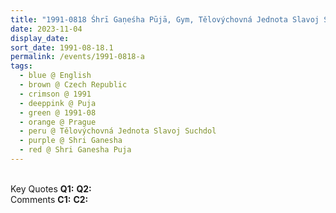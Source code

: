 ```yaml
---
title: "1991-0818 Śhrī Gaṇeśha Pūjā, Gym, Tělovýchovná Jednota Slavoj Suchdol, Za Sokolovnou 440, Prague, Czech Republic"
date: 2023-11-04
display_date: 
sort_date: 1991-08-18.1
permalink: /events/1991-0818-a
tags:
  - blue @ English
  - brown @ Czech Republic
  - crimson @ 1991
  - deeppink @ Puja
  - green @ 1991-08
  - orange @ Prague
  - peru @ Tělovýchovná Jednota Slavoj Suchdol
  - purple @ Shri Ganesha
  - red @ Shri Ganesha Puja
---
```


<br>

<wave-list>
  <list-title color="DarkSeaGreen" width="55">Key Quotes</list-title>
  <list-item color="BlanchedAlmond" width="280"><b>Q1:</b> <i></i></list-item>
  <list-item color="Lavender" width="280"><b>Q2:</b> <i></i></list-item>
</wave-list>

<br>

<wave-list>
  <list-title color="DarkSeaGreen" width="55">Comments</list-title>
  <list-item color="BlanchedAlmond" width="280"><b>C1:</b> <i></i></list-item>
  <list-item color="Lavender" width="280"><b>C2:</b> <i></i></list-item>
</wave-list>